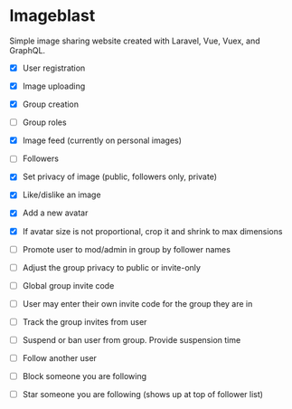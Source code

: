 # Imageblast

Simple image sharing website created with Laravel, Vue, Vuex, and GraphQL.

- [x] User registration
- [x] Image uploading
- [x] Group creation
- [ ] Group roles
- [x] Image feed (currently on personal images)
- [ ] Followers

- [x] Set privacy of image (public, followers only, private)
- [x] Like/dislike an image
- [x] Add a new avatar
- [x] If avatar size is not proportional, crop it and shrink to max dimensions
- [ ] Promote user to mod/admin in group by follower names
- [ ] Adjust the group privacy to public or invite-only
- [ ] Global group invite code
- [ ] User may enter their own invite code for the group they are in
- [ ] Track the group invites from user
- [ ] Suspend or ban user from group. Provide suspension time
- [ ] Follow another user
- [ ] Block someone you are following
- [ ] Star someone you are following (shows up at top of follower list)
